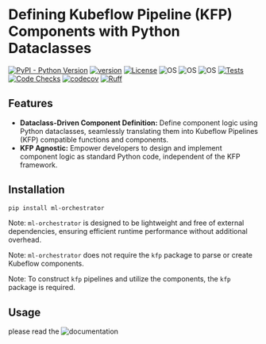 # Defining Kubeflow Pipeline (KFP) Components with Python Dataclasses

[![PyPI - Python Version](https://img.shields.io/pypi/pyversions/ml-orchestrator)](https://pypi.org/project/ml-orchestrator/)
[![version](https://img.shields.io/pypi/v/ml-orchestrator)](https://img.shields.io/pypi/v/ml-orchestrator)
[![License](https://img.shields.io/:license-MIT-blue.svg)](https://opensource.org/licenses/MIT)
![OS](https://img.shields.io/badge/ubuntu-blue?logo=ubuntu)
![OS](https://img.shields.io/badge/win-blue?logo=windows)
![OS](https://img.shields.io/badge/mac-blue?logo=apple)
[![Tests](https://github.com/DanielAvdar/ml-orchestrator/actions/workflows/ci.yml/badge.svg)](https://github.com/DanielAvdar/ml-orchestrator/actions/workflows/ci.yml)
[![Code Checks](https://github.com/DanielAvdar/ml-orchestrator/actions/workflows/code-checks.yml/badge.svg)](https://github.com/DanielAvdar/ml-orchestrator/actions/workflows/code-checks.yml)
[![codecov](https://codecov.io/gh/DanielAvdar/ml-orchestrator/graph/badge.svg?token=N0V9KANTG2)](https://codecov.io/gh/DanielAvdar/ml-orchestrator)
[![Ruff](https://img.shields.io/endpoint?url=https://raw.githubusercontent.com/astral-sh/ruff/main/assets/badge/v2.json)](https://github.com/astral-sh/ruff)

## Features

* **Dataclass-Driven Component Definition:** Define component logic using Python dataclasses, seamlessly translating
  them into Kubeflow Pipelines (KFP) compatible functions and components.
* **KFP Agnostic:** Empower developers to design and implement component logic as standard Python code, independent of
  the KFP framework.

## Installation

```bash
pip install ml-orchestrator
```

Note: `ml-orchestrator` is designed to be lightweight and free of external dependencies, ensuring efficient runtime
performance without additional overhead.

Note: `ml-orchestrator` does not require the `kfp` package to parse or create Kubeflow components.

Note: To construct `kfp` pipelines and utilize the components, the `kfp` package is required.

## Usage

please read the ![documentation](https://danielavdar.github.io/ml-orchestrator/)
